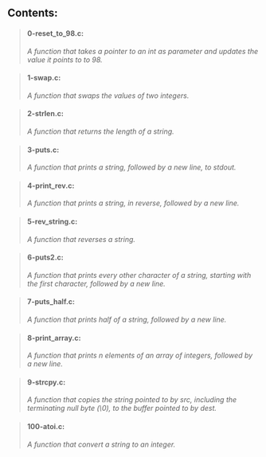
## Contents:


> #### 0-reset_to_98.c:
> *A function that takes a pointer to an int as parameter and updates the value it points to to 98.*

> #### 1-swap.c:
> *A function that swaps the values of two integers.*

> #### 2-strlen.c:
> *A function that returns the length of a string.*

> #### 3-puts.c:
> *A function that prints a string, followed by a new line, to stdout.*

> #### 4-print_rev.c:
> *A function that prints a string, in reverse, followed by a new line.*

> #### 5-rev_string.c:
> *A function that reverses a string.*

> #### 6-puts2.c:
> *A function that prints every other character of a string, starting with the first character, followed by a new line.*

> #### 7-puts_half.c:
> *A function that prints half of a string, followed by a new line.*

> #### 8-print_array.c:
> *A function that prints n elements of an array of integers, followed by a new line.*

> #### 9-strcpy.c:
> *A function that copies the string pointed to by src, including the terminating null byte (\0), to the buffer pointed to by dest.*

> #### 100-atoi.c:
> *A function that convert a string to an integer.*

